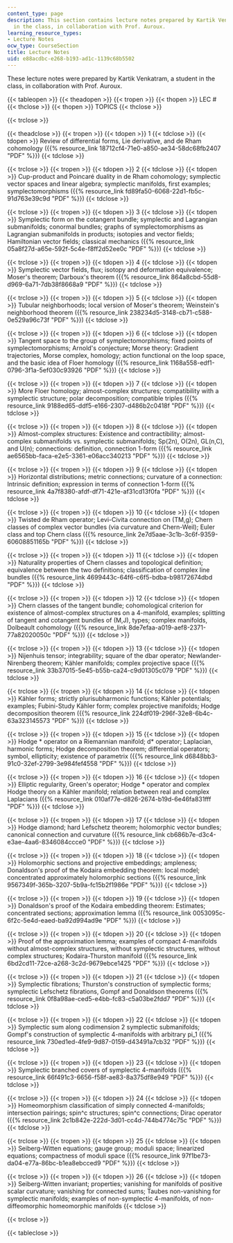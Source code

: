 ```yaml
---
content_type: page
description: This section contains lecture notes prepared by Kartik Venkatram, a student
  in the class, in collaboration with Prof. Auroux.
learning_resource_types:
- Lecture Notes
ocw_type: CourseSection
title: Lecture Notes
uid: e88acdbc-e268-b193-ad1c-1139c68b5502
---
```


These lecture notes were prepared by Kartik Venkatram, a student in the class, in collaboration with Prof. Auroux.

{{< tableopen >}}
{{< theadopen >}}
{{< tropen >}}
{{< thopen >}}
LEC #
{{< thclose >}}
{{< thopen >}}
TOPICS
{{< thclose >}}

{{< trclose >}}

{{< theadclose >}}
{{< tropen >}}
{{< tdopen >}}
1
{{< tdclose >}}
{{< tdopen >}}
Review of differential forms, Lie derivative, and de Rham cohomology ({{% resource_link 18712cf4-71e0-a850-ae34-58dc68fb2407 "PDF" %}})
{{< tdclose >}}

{{< trclose >}}
{{< tropen >}}
{{< tdopen >}}
2
{{< tdclose >}}
{{< tdopen >}}
Cup-product and Poincaré duality in de Rham cohomology; symplectic vector spaces and linear algebra; symplectic manifolds, first examples; symplectomorphisms ({{% resource_link fd89fa50-6068-22d1-fb5c-91d763e39c9d "PDF" %}})
{{< tdclose >}}

{{< trclose >}}
{{< tropen >}}
{{< tdopen >}}
3
{{< tdclose >}}
{{< tdopen >}}
Symplectic form on the cotangent bundle; symplectic and Lagrangian submanifolds; conormal bundles; graphs of symplectomorphisms as Lagrangian submanifolds in products; isotopies and vector fields; Hamiltonian vector fields; classical mechanics ({{% resource_link 05a8f27d-a65e-592f-5c4e-f8ff2d52ee0c "PDF" %}})
{{< tdclose >}}

{{< trclose >}}
{{< tropen >}}
{{< tdopen >}}
4
{{< tdclose >}}
{{< tdopen >}}
Symplectic vector fields, flux; isotopy and deformation equivalence; Moser's theorem; Darboux's theorem ({{% resource_link 864a8cbd-55d8-d969-6a71-7db38f8668a9 "PDF" %}})
{{< tdclose >}}

{{< trclose >}}
{{< tropen >}}
{{< tdopen >}}
5
{{< tdclose >}}
{{< tdopen >}}
Tubular neighborhoods; local version of Moser's theorem; Weinstein's neighborhood theorem ({{% resource_link 238234d5-3148-cb71-c588-0e529a96c73f "PDF" %}})
{{< tdclose >}}

{{< trclose >}}
{{< tropen >}}
{{< tdopen >}}
6
{{< tdclose >}}
{{< tdopen >}}
Tangent space to the group of symplectomorphisms; fixed points of symplectomorphisms; Arnold's conjecture; Morse theory: Gradient trajectories, Morse complex, homology; action functional on the loop space, and the basic idea of Floer homology ({{% resource_link 1168a558-edf1-0796-3f1a-5ef030c93926 "PDF" %}})
{{< tdclose >}}

{{< trclose >}}
{{< tropen >}}
{{< tdopen >}}
7
{{< tdclose >}}
{{< tdopen >}}
More Floer homology; almost-complex structures; compatibility with a symplectic structure; polar decomposition; compatible triples ({{% resource_link 9188ed65-ddf5-e166-2307-d486b2c0418f "PDF" %}})
{{< tdclose >}}

{{< trclose >}}
{{< tropen >}}
{{< tdopen >}}
8
{{< tdclose >}}
{{< tdopen >}}
Almost-complex structures: Existence and contractibility; almost-complex submanifolds vs. symplectic submanifolds; Sp(2n), O(2n), GL(n,C), and U(n); connections: definition, connection 1-form ({{% resource_link ae6565bb-faca-e2e5-3361-e06acc340213 "PDF" %}})
{{< tdclose >}}

{{< trclose >}}
{{< tropen >}}
{{< tdopen >}}
9
{{< tdclose >}}
{{< tdopen >}}
Horizontal distributions; metric connections; curvature of a connection: Intrinsic definition; expression in terms of connection 1-form ({{% resource_link 4a7f8380-afdf-df71-421e-af31cd13f0fa "PDF" %}})
{{< tdclose >}}

{{< trclose >}}
{{< tropen >}}
{{< tdopen >}}
10
{{< tdclose >}}
{{< tdopen >}}
Twisted de Rham operator; Levi-Civita connection on (TM,g); Chern classes of complex vector bundles (via curvature and Chern-Weil); Euler class and top Chern class ({{% resource_link 2e7d5aae-3c1b-3c6f-9359-60608851165b "PDF" %}})
{{< tdclose >}}

{{< trclose >}}
{{< tropen >}}
{{< tdopen >}}
11
{{< tdclose >}}
{{< tdopen >}}
Naturality properties of Chern classes and topological definition; equivalence between the two definitions; classification of complex line bundles ({{% resource_link 4699443c-64f6-c6f5-bdba-b98172674dbd "PDF" %}})
{{< tdclose >}}

{{< trclose >}}
{{< tropen >}}
{{< tdopen >}}
12
{{< tdclose >}}
{{< tdopen >}}
Chern classes of the tangent bundle; cohomological criterion for existence of almost-complex structures on a 4-manifold, examples; splitting of tangent and cotangent bundles of (M,J), types; complex manifolds, Dolbeault cohomology ({{% resource_link 8de7efaa-a019-aef8-2371-77a82020050c "PDF" %}})
{{< tdclose >}}

{{< trclose >}}
{{< tropen >}}
{{< tdopen >}}
13
{{< tdclose >}}
{{< tdopen >}}
Nijenhuis tensor; integrability; square of the dbar operator; Newlander-Nirenberg theorem; Kähler manifolds; complex projective space ({{% resource_link 33b37015-5e45-b55b-ca24-c9d01305c079 "PDF" %}})
{{< tdclose >}}

{{< trclose >}}
{{< tropen >}}
{{< tdopen >}}
14
{{< tdclose >}}
{{< tdopen >}}
Kähler forms; strictly plurisubharmonic functions; Kähler potentials; examples; Fubini-Study Kähler form; complex projective manifolds; Hodge decomposition theorem ({{% resource_link 224df019-296f-32e8-6b4c-63a323145573 "PDF" %}})
{{< tdclose >}}

{{< trclose >}}
{{< tropen >}}
{{< tdopen >}}
15
{{< tdclose >}}
{{< tdopen >}}
Hodge \* operator on a Riemannian manifold; d\* operator; Laplacian, harmonic forms; Hodge decomposition theorem; differential operators; symbol, ellipticity; existence of parametrix ({{% resource_link d6848bb3-91c0-32ef-2799-3e984fef4558 "PDF" %}})
{{< tdclose >}}

{{< trclose >}}
{{< tropen >}}
{{< tdopen >}}
16
{{< tdclose >}}
{{< tdopen >}}
Elliptic regularity, Green's operator; Hodge \* operator and complex Hodge theory on a Kähler manifold; relation between real and complex Laplacians ({{% resource_link 010af77e-d826-2674-b19d-6e46fa831fff "PDF" %}})
{{< tdclose >}}

{{< trclose >}}
{{< tropen >}}
{{< tdopen >}}
17
{{< tdclose >}}
{{< tdopen >}}
Hodge diamond; hard Lefschetz theorem; holomorphic vector bundles; canonical connection and curvature ({{% resource_link cb686b7e-d3c4-e3ae-4aa6-8346084ccce0 "PDF" %}})
{{< tdclose >}}

{{< trclose >}}
{{< tropen >}}
{{< tdopen >}}
18
{{< tdclose >}}
{{< tdopen >}}
Holomorphic sections and projective embeddings; ampleness; Donaldson's proof of the Kodaira embedding theorem: local model; concentrated approximately holomorphic sections ({{% resource_link 9567349f-365b-3207-5b9a-fc15b2f1986e "PDF" %}})
{{< tdclose >}}

{{< trclose >}}
{{< tropen >}}
{{< tdopen >}}
19
{{< tdclose >}}
{{< tdopen >}}
Donaldson's proof of the Kodaira embedding theorem: Estimates; concentrated sections; approximation lemma ({{% resource_link 0053095c-6f2c-5e4d-eaed-ba92d994ad9e "PDF" %}})
{{< tdclose >}}

{{< trclose >}}
{{< tropen >}}
{{< tdopen >}}
20
{{< tdclose >}}
{{< tdopen >}}
Proof of the approximation lemma; examples of compact 4-manifolds without almost-complex structures, without symplectic structures, without complex structures; Kodaira-Thurston manifold ({{% resource_link 6bd2cd11-72ce-a268-3c2d-9679ebce1425 "PDF" %}})
{{< tdclose >}}

{{< trclose >}}
{{< tropen >}}
{{< tdopen >}}
21
{{< tdclose >}}
{{< tdopen >}}
Symplectic fibrations; Thurston's construction of symplectic forms; symplectic Lefschetz fibrations, Gompf and Donaldson theorems ({{% resource_link 0f8a98ae-ced5-e4bb-fc83-c5a03be2fdd7 "PDF" %}})
{{< tdclose >}}

{{< trclose >}}
{{< tropen >}}
{{< tdopen >}}
22
{{< tdclose >}}
{{< tdopen >}}
Symplectic sum along codimension 2 symplectic submanifolds; Gompf's construction of symplectic 4-manifolds with arbitrary pi\_1 ({{% resource_link 730ed1ed-4fe9-9d87-0159-d43491a7cb32 "PDF" %}})
{{< tdclose >}}

{{< trclose >}}
{{< tropen >}}
{{< tdopen >}}
23
{{< tdclose >}}
{{< tdopen >}}
Symplectic branched covers of symplectic 4-manifolds ({{% resource_link 66f491c3-6656-f58f-ae83-8a375df8e949 "PDF" %}})
{{< tdclose >}}

{{< trclose >}}
{{< tropen >}}
{{< tdopen >}}
24
{{< tdclose >}}
{{< tdopen >}}
Homeomorphism classification of simply connected 4-manifolds; intersection pairings; spin^c structures; spin^c connections; Dirac operator ({{% resource_link 2c1b842e-222d-3d01-cc4d-744b4774c75c "PDF" %}})
{{< tdclose >}}

{{< trclose >}}
{{< tropen >}}
{{< tdopen >}}
25
{{< tdclose >}}
{{< tdopen >}}
Seiberg-Witten equations; gauge group; moduli space; linearized equations; compactness of moduli space ({{% resource_link 97f1be73-da04-e77a-86bc-b1ea8ebcced9 "PDF" %}})
{{< tdclose >}}

{{< trclose >}}
{{< tropen >}}
{{< tdopen >}}
26
{{< tdclose >}}
{{< tdopen >}}
Seiberg-Witten invariant; properties; vanishing for manifolds of positive scalar curvature; vanishing for connected sums; Taubes non-vanishing for symplectic manifolds; examples of non-symplectic 4-manifolds, of non-diffeomorphic homeomorphic manifolds
{{< tdclose >}}

{{< trclose >}}

{{< tableclose >}}